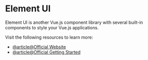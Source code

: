 # Element UI

Element UI is another Vue.js component library with several built-in components to style your Vue.js applications.

Visit the following resources to learn more:

- [@article@Official Website](https://element-plus.org/en-US/)
- [@article@Official Getting Started](https://element-plus.org/en-US/guide/design.html)

